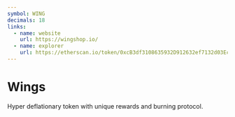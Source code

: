 ```yaml
---
symbol: WING
decimals: 18
links:
  - name: website
    url: https://wingshop.io/
  - name: explorer
    url: https://etherscan.io/token/0xcB3df3108635932D912632ef7132d03EcFC39080
---
```


# Wings

Hyper deflationary token with unique rewards and burning protocol.
